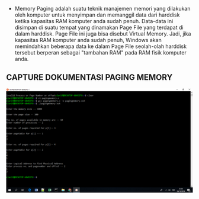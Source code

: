 
  * Memory Paging adalah suatu teknik manajemen memori yang dilakukan oleh komputer untuk menyimpan dan memanggil data dari harddisk ketika kapasitas RAM komputer anda sudah penuh. Data-data ini disimpan di suatu tempat yang dinamakan Page File yang terdapat di dalam harddisk. Page File ini juga bisa disebut Virtual Memory. Jadi, jika kapasitas RAM komputer anda sudah penuh, Windows akan memindahkan beberapa data ke dalam Page File seolah-olah harddisk tersebut berperan sebagai "tambahan RAM" pada RAM fisik komputer anda. 
  
## CAPTURE DOKUMENTASI PAGING MEMORY
![alt text](https://github.com/elarif12/PAGING_MEMORY/blob/master/pagingmemory.png?raw=true "Running")

